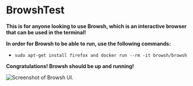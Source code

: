 # BrowshTest
**This is for anyone looking to use Browsh, which is an interactive browser that can be used in the terminal!**

**In order for Browsh to be able to run, use the following commands:**
* `sudo apt-get install firefox and docker run --rm -it browsh/browsh`

**Congratulations! Browsh should be up and running!**

![Screenshot of Browsh UI.](	/../../../../Lstriker1268/browshui)
